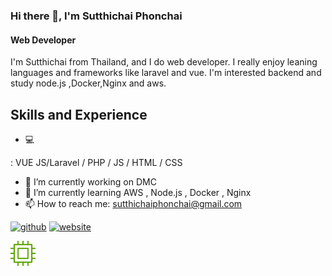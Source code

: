 ### Hi there 👋, I'm Sutthichai Phonchai
#### Web Developer
I'm Sutthichai from Thailand, and I do web developer. I really enjoy leaning languages and frameworks like laravel and vue. I'm interested backend and study node.js ,Docker,Nginx and aws.

## Skills and Experience
* :computer:

: VUE JS/Laravel / PHP / JS / HTML / CSS

- 🔭 I’m currently working on DMC 
- 🌱 I’m currently learning AWS , Node.js , Docker , Nginx 
- 📫 How to reach me: sutthichaiphonchai@gmail.com 


[<img src='https://cdn.jsdelivr.net/npm/simple-icons@3.0.1/icons/github.svg' alt='github' height='40'>](https://github.com/https://github.com/sutthichai1024)  [<img src='https://cdn.jsdelivr.net/npm/simple-icons@3.0.1/icons/icloud.svg' alt='website' height='40'>](https://lanterns.xyz)  

<a href='https://docs.github.com/en/developers'><img src='https://raw.githubusercontent.com/acervenky/animated-github-badges/master/assets/devbadge.gif' width='40' height='40'></a> 

